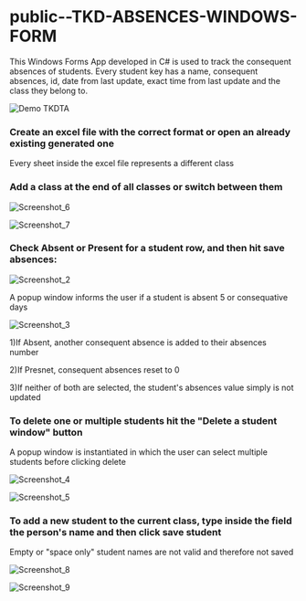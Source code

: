 # public--TKD-ABSENCES-WINDOWS-FORM
This Windows Forms App developed in C# is used to track the consequent absences of students.
Every student key has a name, consequent absences, id, date from last update, exact time from last update and the class they belong to.

![Demo TKDTA](https://github.com/JohnSymeon/public--TKD-ABSENCES-WINDOWS-FORM/assets/125981941/fd1ec250-7a6e-46c8-99fa-dbb8716a6478)

<h3> Create an excel file with the correct format or open an already existing generated one</h3>

Every sheet inside the excel file represents a different class

<h3> Add a class at the end of all classes or switch between them</h3>

![Screenshot_6](https://github.com/JohnSymeon/public--TKD-ABSENCES-WINDOWS-FORM/assets/125981941/7dbbcc53-dbd4-4537-9e31-ee07ea7a897b)

![Screenshot_7](https://github.com/JohnSymeon/public--TKD-ABSENCES-WINDOWS-FORM/assets/125981941/6fa500e6-ef49-4078-98c4-167a395e8ce8)

<h3> Check Absent or Present for a student row, and then hit save absences:</h3>

![Screenshot_2](https://github.com/JohnSymeon/public--TKD-ABSENCES-WINDOWS-FORM/assets/125981941/a63227bf-269c-4811-a33c-6552a4491de4)

A popup window informs the user if a student is absent 5 or consequative days

![Screenshot_3](https://github.com/JohnSymeon/public--TKD-ABSENCES-WINDOWS-FORM/assets/125981941/25437a85-34a6-4c7f-b72f-def82a71537a)


1)If Absent, another consequent absence is added to their absences number

2)If Presnet, consequent absences reset to 0

3)If neither of both are selected, the student's absences value simply is not updated

<h3>To delete one or multiple students hit the "Delete a student window" button</h3>
A popup window is instantiated in which the user can select multiple students before clicking delete

![Screenshot_4](https://github.com/JohnSymeon/public--TKD-ABSENCES-WINDOWS-FORM/assets/125981941/264db216-3216-423f-a44e-c5226f95fc5c)

![Screenshot_5](https://github.com/JohnSymeon/public--TKD-ABSENCES-WINDOWS-FORM/assets/125981941/b77f7e07-dbd7-453b-bb55-f3e4e31415d7)


<h3> To add a new student to the current class, type inside the field the person's name and then click save student </h3>
Empty or "space only" student names are not valid and therefore not saved

![Screenshot_8](https://github.com/JohnSymeon/public--TKD-ABSENCES-WINDOWS-FORM/assets/125981941/7f1e28ea-37f6-4cdd-9c58-4c2d86859517)


![Screenshot_9](https://github.com/JohnSymeon/public--TKD-ABSENCES-WINDOWS-FORM/assets/125981941/3005a3dd-03cf-4493-b015-e6fb9ba37891)


